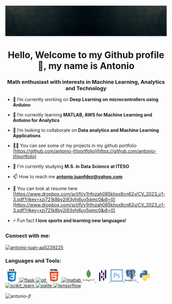 ![MasterHead](362528.jpg)
<h1 align="center">Hello, Welcome to my Github profile 👋, my name is Antonio</h1>
<h3 align="center">Math enthusiast with interests in Machine Learning, Analytics and Technology</h3>

- 🔭 I’m currently working on **Deep Learning on microcontrollers using Arduino**

- 🌱 I’m currently learning **MATLAB, AWS for Machine Learning and Arduino for Analytics**

- 👯 I’m looking to collaborate on **Data analytics and Machine Learning Applications**

- 👨‍💻 You can see some of my projects in my github portfolio [https://github.com/antonio-jf/portfolio](https://github.com/antonio-jf/portfolio)

- 📝 I'm currently studying **M.S. in Data Science at ITESO**

- 📫 How to reach me **antonio.juanfdez@yahoo.com**

- 📄 You can look at resume here [https://www.dropbox.com/scl/fi/y1hfnzah085khsx8cn62v/CV_2023_v1-3.pdf?rlkey=xzj721k8by2i93yhj6uy5qmc0&dl=0](https://www.dropbox.com/scl/fi/y1hfnzah085khsx8cn62v/CV_2023_v1-3.pdf?rlkey=xzj721k8by2i93yhj6uy5qmc0&dl=0)

- ⚡ Fun fact **I love sports and learning new languages!**

<h3 align="left">Connect with me:</h3>
<p align="left">
<a href="https://linkedin.com/in/antonio-juan-aa5239225" target="blank"><img align="center" src="https://raw.githubusercontent.com/rahuldkjain/github-profile-readme-generator/master/src/images/icons/Social/linked-in-alt.svg" alt="antonio-juan-aa5239225" height="30" width="40" /></a>
</p>

<h3 align="left">Languages and Tools:</h3>
<p align="left"> <a href="https://www.w3schools.com/css/" target="_blank" rel="noreferrer"> <img src="https://raw.githubusercontent.com/devicons/devicon/master/icons/css3/css3-original-wordmark.svg" alt="css3" width="40" height="40"/> </a> <a href="https://flask.palletsprojects.com/" target="_blank" rel="noreferrer"> <img src="https://www.vectorlogo.zone/logos/pocoo_flask/pocoo_flask-icon.svg" alt="flask" width="40" height="40"/> </a> <a href="https://git-scm.com/" target="_blank" rel="noreferrer"> <img src="https://www.vectorlogo.zone/logos/git-scm/git-scm-icon.svg" alt="git" width="40" height="40"/> </a> <a href="https://www.w3.org/html/" target="_blank" rel="noreferrer"> <img src="https://raw.githubusercontent.com/devicons/devicon/master/icons/html5/html5-original-wordmark.svg" alt="html5" width="40" height="40"/> </a> <a href="https://www.mathworks.com/" target="_blank" rel="noreferrer"> <img src="https://upload.wikimedia.org/wikipedia/commons/2/21/Matlab_Logo.png" alt="matlab" width="40" height="40"/> </a> <a href="https://www.mongodb.com/" target="_blank" rel="noreferrer"> <img src="https://raw.githubusercontent.com/devicons/devicon/master/icons/mongodb/mongodb-original-wordmark.svg" alt="mongodb" width="40" height="40"/> </a> <a href="https://pandas.pydata.org/" target="_blank" rel="noreferrer"> <img src="https://raw.githubusercontent.com/devicons/devicon/2ae2a900d2f041da66e950e4d48052658d850630/icons/pandas/pandas-original.svg" alt="pandas" width="40" height="40"/> </a> <a href="https://www.photoshop.com/en" target="_blank" rel="noreferrer"> <img src="https://raw.githubusercontent.com/devicons/devicon/master/icons/photoshop/photoshop-line.svg" alt="photoshop" width="40" height="40"/> </a> <a href="https://www.postgresql.org" target="_blank" rel="noreferrer"> <img src="https://raw.githubusercontent.com/devicons/devicon/master/icons/postgresql/postgresql-original-wordmark.svg" alt="postgresql" width="40" height="40"/> </a> <a href="https://www.python.org" target="_blank" rel="noreferrer"> <img src="https://raw.githubusercontent.com/devicons/devicon/master/icons/python/python-original.svg" alt="python" width="40" height="40"/> </a> <a href="https://scikit-learn.org/" target="_blank" rel="noreferrer"> <img src="https://upload.wikimedia.org/wikipedia/commons/0/05/Scikit_learn_logo_small.svg" alt="scikit_learn" width="40" height="40"/> </a> <a href="https://www.sqlite.org/" target="_blank" rel="noreferrer"> <img src="https://www.vectorlogo.zone/logos/sqlite/sqlite-icon.svg" alt="sqlite" width="40" height="40"/> </a> <a href="https://www.tensorflow.org" target="_blank" rel="noreferrer"> <img src="https://www.vectorlogo.zone/logos/tensorflow/tensorflow-icon.svg" alt="tensorflow" width="40" height="40"/> </a> </p>

<p><img align="center" src="https://github-readme-stats.vercel.app/api/top-langs?username=antonio-jf&show_icons=true&locale=en&layout=compact" alt="antonio-jf" /></p>
